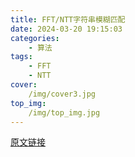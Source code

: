 ```yaml
---
title: FFT/NTT字符串模糊匹配
date: 2024-03-20 19:15:03
categories:
    - 算法
tags:
    - FFT
    - NTT
cover:
    /img/cover3.jpg
top_img:
    /img/top_img.jpg
---
```




[原文链接](https://www.cnblogs.com/xiaopangpangdehome/p/15080759.html)
